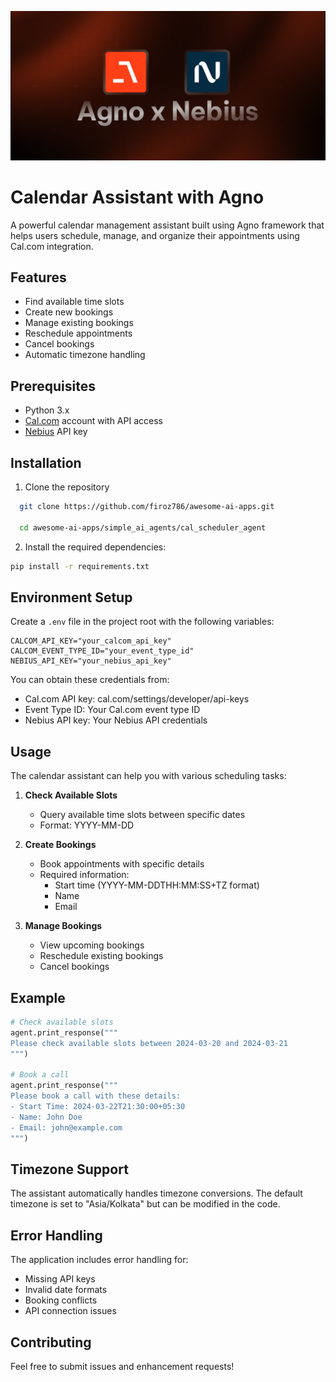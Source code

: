 ![banner](./image.png)

# Calendar Assistant with Agno

A powerful calendar management assistant built using Agno framework that helps users schedule, manage, and organize their appointments using Cal.com integration.

## Features

- Find available time slots
- Create new bookings
- Manage existing bookings
- Reschedule appointments
- Cancel bookings
- Automatic timezone handling

## Prerequisites

- Python 3.x
- [Cal.com](https://cal.com/) account with API access
- [Nebius](https://dub.sh/nebius) API key

## Installation

1. Clone the repository

```bash
  git clone https://github.com/firoz786/awesome-ai-apps.git

  cd awesome-ai-apps/simple_ai_agents/cal_scheduler_agent
```

2. Install the required dependencies:

```bash
pip install -r requirements.txt
```

## Environment Setup

Create a `.env` file in the project root with the following variables:

```env
CALCOM_API_KEY="your_calcom_api_key"
CALCOM_EVENT_TYPE_ID="your_event_type_id"
NEBIUS_API_KEY="your_nebius_api_key"
```

You can obtain these credentials from:

- Cal.com API key: cal.com/settings/developer/api-keys
- Event Type ID: Your Cal.com event type ID
- Nebius API key: Your Nebius API credentials

## Usage

The calendar assistant can help you with various scheduling tasks:

1. **Check Available Slots**

   - Query available time slots between specific dates
   - Format: YYYY-MM-DD

2. **Create Bookings**

   - Book appointments with specific details
   - Required information:
     - Start time (YYYY-MM-DDTHH:MM:SS+TZ format)
     - Name
     - Email

3. **Manage Bookings**
   - View upcoming bookings
   - Reschedule existing bookings
   - Cancel bookings

## Example

```python
# Check available slots
agent.print_response("""
Please check available slots between 2024-03-20 and 2024-03-21
""")

# Book a call
agent.print_response("""
Please book a call with these details:
- Start Time: 2024-03-22T21:30:00+05:30
- Name: John Doe
- Email: john@example.com
""")
```

## Timezone Support

The assistant automatically handles timezone conversions. The default timezone is set to "Asia/Kolkata" but can be modified in the code.

## Error Handling

The application includes error handling for:

- Missing API keys
- Invalid date formats
- Booking conflicts
- API connection issues

## Contributing

Feel free to submit issues and enhancement requests!
